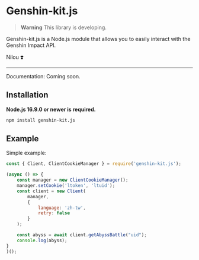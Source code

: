 # Genshin-kit.js

> **Warning**
> This library is developing.

Genshin-kit.js is a Node.js module that allows you to easily interact with the Genshin Impact API.

Nilou ❣️

---

Documentation: Coming soon.

## Installation
**Node.js 16.9.0 or newer is required.**

```bash
npm install genshin-kit.js
```

## Example

Simple example:

```javascript
const { Client, ClientCookieManager } = require('genshin-kit.js');

(async () => {
    const manager = new ClientCookieManager();
    manager.setCookie('ltoken', 'ltuid');
    const client = new Client(
        manager,
        {
            language: 'zh-tw',
            retry: false
        }
    );

    const abyss = await client.getAbyssBattle("uid");
    console.log(abyss);
}
)();
```